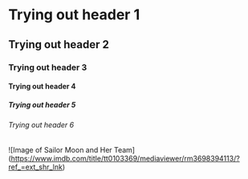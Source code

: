 # Trying out header 1
## Trying out header 2
### Trying out header 3
#### Trying out header 4
##### Trying out header 5
###### Trying out header 6
![Image of Sailor Moon and Her Team] (https://www.imdb.com/title/tt0103369/mediaviewer/rm3698394113/?ref_=ext_shr_lnk)
